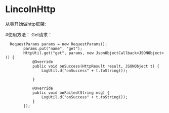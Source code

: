 # LincolnHttp
从零开始做http框架:

#使用方法：
  Get请求：
      
      RequestParams params = new RequestParams();
			params.put("name", "get");
			HttpUtil.get("get", params, new JsonObjectCallback<JSONObject>() {
				@Override
				public void onSuccess(HttpResult result, JSONObject t) {
					LogUtil.d("onSuccess" + t.toString());
				
				}

				@Override
				public void onFailed(String msg) {
					LogUtil.d("onSuccess" + t.toString());
				}
			});

